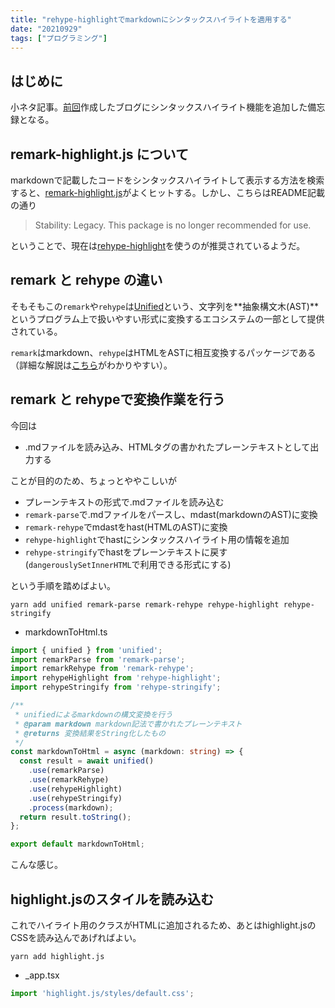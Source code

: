 ```yaml
---
title: "rehype-highlightでmarkdownにシンタックスハイライトを適用する"
date: "20210929"
tags: ["プログラミング"]
---
```


## はじめに

小ネタ記事。[前回](../next-markdown-blog)作成したブログにシンタックスハイライト機能を追加した備忘録となる。

## remark-highlight.js について

markdownで記載したコードをシンタックスハイライトして表示する方法を検索すると、[remark-highlight.js](https://github.com/remarkjs/remark-highlight.js?files=1)がよくヒットする。しかし、こちらはREADME記載の通り

> Stability: Legacy. This package is no longer recommended for use.

ということで、現在は[rehype-highlight](https://github.com/rehypejs/rehype-highlight)を使うのが推奨されているようだ。

## remark と rehype の違い

そもそもこの`remark`や`rehype`は[Unified](https://unifiedjs.com/)という、文字列を**抽象構文木(AST)**というプログラム上で扱いやすい形式に変換するエコシステムの一部として提供されている。

`remark`はmarkdown、`rehype`はHTMLをASTに相互変換するパッケージである（詳細な解説は[こちら](https://qiita.com/sankentou/items/f8eadb5722f3b39bbbf8)がわかりやすい）。

## remark と rehypeで変換作業を行う

今回は

- .mdファイルを読み込み、HTMLタグの書かれたプレーンテキストとして出力する

ことが目的のため、ちょっとややこしいが

- プレーンテキストの形式で.mdファイルを読み込む
- `remark-parse`で.mdファイルをパースし、mdast(markdownのAST)に変換
- `remark-rehype`でmdastをhast(HTMLのAST)に変換
- `rehype-highlight`でhastにシンタックスハイライト用の情報を追加
- `rehype-stringify`でhastをプレーンテキストに戻す(`dangerouslySetInnerHTML`で利用できる形式にする)

という手順を踏めばよい。

```
yarn add unified remark-parse remark-rehype rehype-highlight rehype-stringify
```

- markdownToHtml.ts

```ts
import { unified } from 'unified';
import remarkParse from 'remark-parse';
import remarkRehype from 'remark-rehype';
import rehypeHighlight from 'rehype-highlight';
import rehypeStringify from 'rehype-stringify';

/**
 * unifiedによるmarkdownの構文変換を行う
 * @param markdown markdown記法で書かれたプレーンテキスト
 * @returns 変換結果をString化したもの
 */
const markdownToHtml = async (markdown: string) => {
  const result = await unified()
    .use(remarkParse)
    .use(remarkRehype)
    .use(rehypeHighlight)
    .use(rehypeStringify)
    .process(markdown);
  return result.toString();
};

export default markdownToHtml;
```

こんな感じ。

## highlight.jsのスタイルを読み込む

これでハイライト用のクラスがHTMLに追加されるため、あとはhighlight.jsのCSSを読み込んであげればよい。

```
yarn add highlight.js
```

- _app.tsx

```ts
import 'highlight.js/styles/default.css';
```